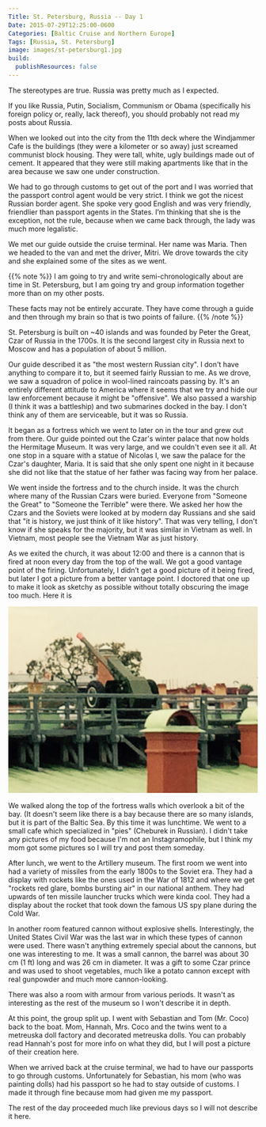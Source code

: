 ```yaml
---
Title: St. Petersburg, Russia -- Day 1
Date: 2015-07-29T12:25:00-0600
Categories: [Baltic Cruise and Northern Europe]
Tags: [Russia, St. Petersburg]
image: images/st-petersburg1.jpg
build:
  publishResources: false
---
```


The stereotypes are true. Russia was pretty much as I expected.

If you like Russia, Putin, Socialism, Communism or Obama (specifically his
foreign policy or, really, lack thereof), you should probably not read my posts
about Russia.

When we looked out into the city from the 11th deck where the Windjammer Cafe is
the buildings (they were a kilometer or so away) just screamed communist block
housing. They were tall, white, ugly buildings made out of cement. It appeared
that they were still making apartments like that in the area because we saw one
under construction.

We had to go through customs to get out of the port and I was worried that the
passport control agent would be very strict. I think we got the nicest Russian
border agent. She spoke very good English and was very friendly, friendlier than
passport agents in the States. I’m thinking that she is the exception, not the
rule, because when we came back through, the lady was much more legalistic.

We met our guide outside the cruise terminal. Her name was Maria. Then we headed
to the van and met the driver, Mitri. We drove towards the city and she
explained some of the sites as we went.

{{% note %}}
I am going to try and write semi-chronologically about are time in St.
Petersburg, but I am going try and group information together more than on my
other posts.

These facts may not be entirely accurate. They have come through a guide and
then through my brain so that is two points of failure.
{{% /note %}}

St. Petersburg is built on ~40 islands and was founded by Peter the Great, Czar
of Russia in the 1700s. It is the second largest city in Russia next to Moscow
and has a population of about 5 million.

Our guide described it as "the most western Russian city". I don't have anything
to compare it to, but it seemed fairly Russian to me. As we drove, we saw a
squadron of police in wool-lined raincoats passing by.  It's an entirely
different attitude to America where it seems that we try and hide our law
enforcement because it might be "offensive". We also passed a warship (I think
it was a battleship) and two submarines docked in the bay. I don't think any of
them are serviceable, but it was so Russia.

It began as a fortress which we went to later on in the tour and grew out from
there. Our guide pointed out the Czar's winter palace that now holds the
Hermitage Museum. It was very large, and we couldn't even see it all. At one
stop in a square with a statue of Nicolas I, we saw the palace for the Czar's
daughter, Maria. It is said that she only spent one night in it because she did
not like that the statue of her father was facing way from her palace.

We went inside the fortress and to the church inside. It was the church where
many of the Russian Czars were buried. Everyone from "Someone the Great" to
"Someone the Terrible" were there. We asked her how the Czars and the Soviets
were looked at by modern day Russians and she said that "it is history, we just
think of it like history". That was very telling, I don't know if she speaks for
the majority, but it was similar in Vietnam as well. In Vietnam, most people see
the Vietnam War as just history.

As we exited the church, it was about 12:00 and there is a cannon that is fired
at noon every day from the top of the wall. We got a good vantage point of the
firing. Unfortunately, I didn’t get a good picture of it being fired, but later
I got a picture from a better vantage point. I doctored that one up to make it
look as sketchy as possible without totally obscuring the image too much. Here
it is

![Artillery at the fortress of St. Petersburg](images/st-petersburg1.jpg)

We walked along the top of the fortress walls which overlook a bit of the bay.
(It doesn't seem like there is a bay because there are so many islands, but it
is part of the Baltic Sea. By this time it was lunchtime. We went to a small
cafe which specialized in "pies" (Cheburek in Russian). I didn't take any
pictures of my food because I'm not an Instagramophile, but I think my mom got
some pictures so I will try and post them someday.

After lunch, we went to the Artillery museum. The first room we went into had a
variety of missiles from the early 1800s to the Soviet era.  They had a display
with rockets like the ones used in the War of 1812 and where we get "rockets red
glare, bombs bursting air" in our national anthem. They had upwards of ten
missile launcher trucks which were kinda cool. They had a display about the
rocket that took down the famous US spy plane during the Cold War.

In another room featured cannon without explosive shells. Interestingly, the
United States Civil War was the last war in which these types of cannon were
used. There wasn't anything extremely special about the cannons, but one was
interesting to me. It was a small cannon, the barrel was about 30 cm (1 ft) long
and was 26 cm in diameter. It was a gift to some Czar prince and was used to
shoot vegetables, much like a potato cannon except with real gunpowder and much
more cannon-looking.

There was also a room with armour from various periods. It wasn't as interesting
as the rest of the museum so I won't describe it in depth.

At this point, the group split up. I went with Sebastian and Tom (Mr.  Coco)
back to the boat. Mom, Hannah, Mrs. Coco and the twins went to a metreuska doll
factory and decorated metreuska dolls. You can probably read Hannah's post for
more info on what they did, but I will post a picture of their creation here.

When we arrived back at the cruise terminal, we had to have our passports to go
through customs. Unfortunately for Sebastian, his mom (who was painting dolls)
had his passport so he had to stay outside of customs. I made it through fine
because mom had given me my passport.

The rest of the day proceeded much like previous days so I will not describe it
here.
